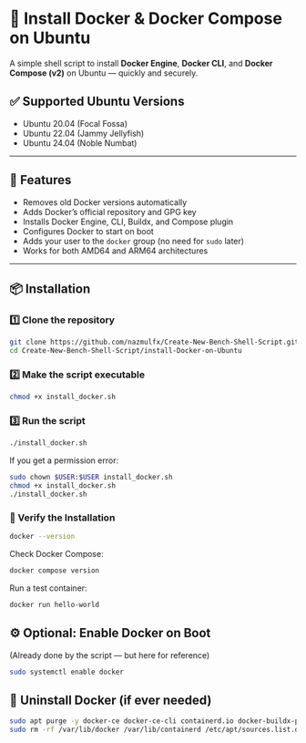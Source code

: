 # 🐳 Install Docker & Docker Compose on Ubuntu

A simple shell script to install **Docker Engine**, **Docker CLI**, and **Docker Compose (v2)** on Ubuntu — quickly and securely.

## ✅ Supported Ubuntu Versions
- Ubuntu 20.04 (Focal Fossa)  
- Ubuntu 22.04 (Jammy Jellyfish)  
- Ubuntu 24.04 (Noble Numbat)

---

## 🚀 Features
- Removes old Docker versions automatically  
- Adds Docker’s official repository and GPG key  
- Installs Docker Engine, CLI, Buildx, and Compose plugin  
- Configures Docker to start on boot  
- Adds your user to the `docker` group (no need for `sudo` later)  
- Works for both AMD64 and ARM64 architectures  

---

## 📦 Installation

### 1️⃣ Clone the repository
```bash
git clone https://github.com/nazmulfx/Create-New-Bench-Shell-Script.git
cd Create-New-Bench-Shell-Script/install-Docker-on-Ubuntu
```

### 2️⃣ Make the script executable
```bash
chmod +x install_docker.sh
```

### 3️⃣ Run the script
```bash
./install_docker.sh
```
If you get a permission error:
```bash
sudo chown $USER:$USER install_docker.sh
chmod +x install_docker.sh
./install_docker.sh
```

### 🧪 Verify the Installation
```bash
docker --version
```
Check Docker Compose:
```bash
docker compose version
```
Run a test container:
```bash
docker run hello-world
```


## ⚙️ Optional: Enable Docker on Boot
(Already done by the script — but here for reference)
```bash
sudo systemctl enable docker
```


## 🧹 Uninstall Docker (if ever needed)
```bash
sudo apt purge -y docker-ce docker-ce-cli containerd.io docker-buildx-plugin docker-compose-plugin
sudo rm -rf /var/lib/docker /var/lib/containerd /etc/apt/sources.list.d/docker.list /etc/apt/keyrings/docker.gpg
```